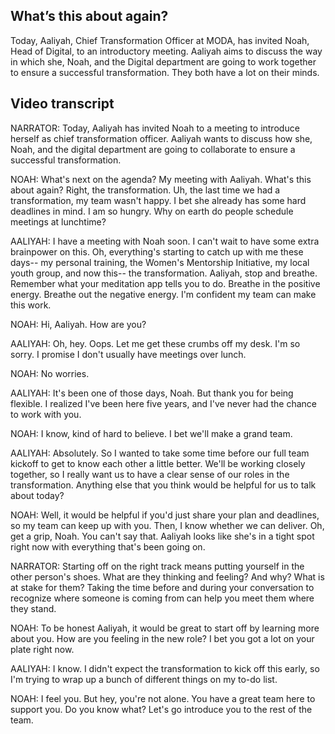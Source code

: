 ## What’s this about again?

Today, Aaliyah, Chief Transformation Officer at MODA, has invited Noah, Head of Digital, to an introductory meeting. Aaliyah aims to discuss the way in which she, Noah, and the Digital department are going to work together to ensure a successful transformation. They both have a lot on their minds.

## Video transcript

NARRATOR: Today, Aaliyah has invited Noah to a meeting to introduce herself as chief transformation officer. Aaliyah wants to discuss how she, Noah, and the digital department are going to collaborate to ensure a successful transformation.

NOAH: What's next on the agenda? My meeting with Aaliyah. What's this about again? Right, the transformation. Uh, the last time we had a transformation, my team wasn't happy. I bet she already has some hard deadlines in mind. I am so hungry. Why on earth do people schedule meetings at lunchtime?

AALIYAH: I have a meeting with Noah soon. I can't wait to have some extra brainpower on this. Oh, everything's starting to catch up with me these days-- my personal training, the Women's Mentorship Initiative, my local youth group, and now this-- the transformation. Aaliyah, stop and breathe. Remember what your meditation app tells you to do. Breathe in the positive energy. Breathe out the negative energy. I'm confident my team can make this work.

NOAH: Hi, Aaliyah. How are you?

AALIYAH: Oh, hey. Oops. Let me get these crumbs off my desk. I'm so sorry. I promise I don't usually have meetings over lunch.

NOAH: No worries.

AALIYAH: It's been one of those days, Noah. But thank you for being flexible. I realized I've been here five years, and I've never had the chance to work with you.

NOAH: I know, kind of hard to believe. I bet we'll make a grand team.

AALIYAH: Absolutely. So I wanted to take some time before our full team kickoff to get to know each other a little better. We'll be working closely together, so I really want us to have a clear sense of our roles in the transformation. Anything else that you think would be helpful for us to talk about today?

NOAH: Well, it would be helpful if you'd just share your plan and deadlines, so my team can keep up with you. Then, I know whether we can deliver. Oh, get a grip, Noah. You can't say that. Aaliyah looks like she's in a tight spot right now with everything that's been going on.

NARRATOR: Starting off on the right track means putting yourself in the other person's shoes. What are they thinking and feeling? And why? What is at stake for them? Taking the time before and during your conversation to recognize where someone is coming from can help you meet them where they stand.

NOAH: To be honest Aaliyah, it would be great to start off by learning more about you. How are you feeling in the new role? I bet you got a lot on your plate right now.

AALIYAH: I know. I didn't expect the transformation to kick off this early, so I'm trying to wrap up a bunch of different things on my to-do list.

NOAH: I feel you. But hey, you're not alone. You have a great team here to support you. Do you know what? Let's go introduce you to the rest of the team.
